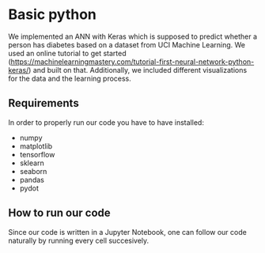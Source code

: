 # Basic python 

We implemented an ANN with Keras which is supposed to predict whether a person has diabetes based on a dataset from UCI Machine Learning. 
We used an online tutorial to get started (https://machinelearningmastery.com/tutorial-first-neural-network-python-keras/) and built on that. Additionally, we included different visualizations for the data and the learning process.

## Requirements
In order to properly run our code you have to have installed:
  - numpy
  - matplotlib
  - tensorflow
  - sklearn
  - seaborn
  - pandas
  - pydot
  
## How to run our code
Since our code is written in a Jupyter Notebook, one can follow our code naturally by running every cell succesively.

  
